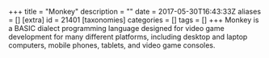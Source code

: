 +++
title = "Monkey"
description = ""
date = 2017-05-30T16:43:33Z
aliases = []
[extra]
id = 21401
[taxonomies]
categories = []
tags = []
+++
Monkey is a BASIC dialect programming language designed for video game development for many different platforms, including desktop and laptop computers, mobile phones, tablets, and video game consoles.
